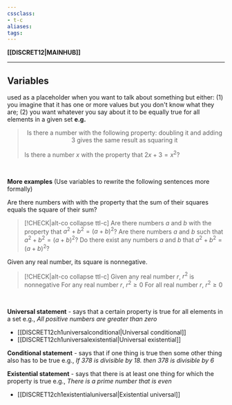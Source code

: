 ```yaml
---
cssclass:
- t-c
aliases:
tags:
---
```

**[[DISCRET12|MAINHUB]]**

---
## Variables
used as a placeholder when you want to talk about something but either:
(1) you imagine that it has one or more values but you don't know what they are;
(2) you want whatever you say about it to be equally true for all elements in a given set **e.g.**
> <center>Is there a  number with the following property: doubling it and adding 3 gives the same result as squaring it</center>
> 
> Is there a number $x$ with the property that $2x + 3 = x^2$?

<br>

**More examples** (Use variables to rewrite the following sentences more formally)

Are there numbers with with the property that the sum of their squares equals the square of their sum?
>[!CHECK|alt-co collapse ttl-c]
> Are there numbers $a$ and $b$ with the property that $a^2 + b^2 = (a + b)^2$?
> Are there numbers $a$ and $b$ such that $a^2 + b^2 = (a + b)^2$?
> Do there exist any numbers $a$ and $b$ that $a^2 + b^2 = (a + b)^2$?

Given any real number, its square is nonnegative.
>[!CHECK|alt-co collapse ttl-c]
> Given any real number $r$, $r^2$ is nonnegative
> For any real number $r$, $r^2 \ge 0$
> For all real number $r$, $r^2 \ge 0$

<br>

**Universal statement** - says that a certain property is true for all elements in a set e.g., *All positive numbers are greater than zero*
- [[DISCRET12ch1universalconditional|Universal conditional]]
- [[DISCRET12ch1universalexistential|Universal existential]]

**Conditional statement** - says that if one thing is true then some other thing also has to be true e.g., *If 378 is divisible by 18. then 378 is divisible by 6*

**Existential statement** - says that there is at least one thing for which the property is true e.g., *There is a prime number that is even*
- [[DISCRET12ch1existentialuniversal|Existential universal]]